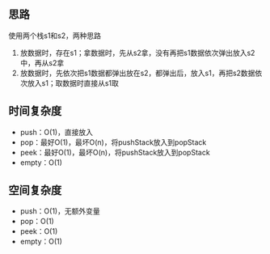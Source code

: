 ## 思路

使用两个栈s1和s2，两种思路
1. 放数据时，存在s1；拿数据时，先从s2拿，没有再把s1数据依次弹出放入s2中，再从s2拿
2. 放数据时，先依次把s1数据都弹出放在s2，都弹出后，放入s1，再把s2数据依次放入s1；取数据时直接从s1取

## 时间复杂度

- push：O(1)，直接放入
- pop：最好O(1)，最坏O(n)，将pushStack放入到popStack
- peek：最好O(1)，最坏O(n)，将pushStack放入到popStack
- empty：O(1)

## 空间复杂度

- push：O(1)，无额外变量
- pop：O(1)
- peek：O(1)
- empty：O(1)